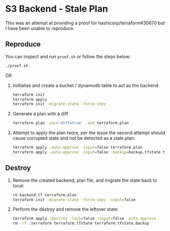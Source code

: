 # S3 Backend - Stale Plan

This was an attempt at providing a proof for hashicorp/terraform#30670 but I have been unable to reproduce.

## Reproduce

You can inspect and run `proof.sh` or follow the steps below:

```sh
./proof.sh
```

OR

1. Iniitialise and create a bucket / dynamodb table to act as the backend

    ```sh
    terraform init
    terraform apply
    terraform init -migrate-state -force-copy
    ```

2. Generate a plan with a diff

    ```sh
    terraform plan -var='diff=true' -out terraform.plan
    ```

3. Attempt to apply the plan twice, per the issue the second attempt should cause corrupted state and not be detected
   as a stale plan:

    ```sh
    terraform apply -auto-approve -input=false terraform.plan
    terraform apply -auto-approve -input=false -backup=backup.tfstate terraform.plan
    ```

## Destroy

1. Remove the created backend, plan file, and migrate the state back to local:

    ```sh
    rm backend.tf terraform.plan
    terraform init -migrate-state -force-copy -input=false
    ```

2. Perform the destroy and remove the leftover state:

    ```sh
    terraform apply -destroy -lock=false -input=false -auto-approve
    rm -rf .terraform terraform.tfstate terraform.tfstate.backup
    ```
